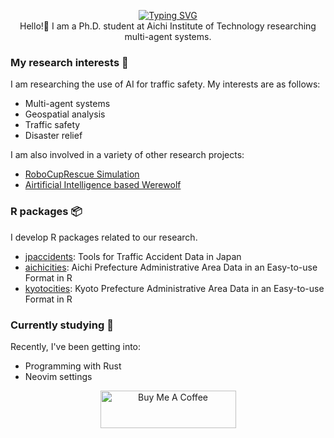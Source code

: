 <p align="center">
  <a href="https://nononoexe.github.io/blog/"><img src="https://readme-typing-svg.herokuapp.com?font=Limelight&size=40&duration=3000&pause=3000&color=FFDD00&center=true&vCenter=true&random=false&width=435&lines=NONONOexe" alt="Typing SVG" /></a><br />
  Hello!👋 I am a Ph.D. student at Aichi Institute of Technology researching multi-agent systems.
</p>

### My research interests :telescope:

I am researching the use of AI for traffic safety.
My interests are as follows:

- Multi-agent systems
- Geospatial analysis
- Traffic safety
- Disaster relief

I am also involved in a variety of other research projects:

- [RoboCupRescue Simulation](https://rescuesim.robocup.org/)
- [Airtificial Intelligence based Werewolf](https://aiwolf.org/server)

### R packages :package:

I develop R packages related to our research.

- [jpaccidents](https://github.com/NONONOexe/jpaccidents): Tools for Traffic Accident Data in Japan
- [aichicities](https://github.com/NONONOexe/aichicities): Aichi Prefecture Administrative Area Data in an Easy-to-use Format in R
- [kyotocities](https://github.com/NONONOexe/kyotocities): Kyoto Prefecture Administrative Area Data in an Easy-to-use Format in R

### Currently studying :pencil:

Recently, I've been getting into:

- Programming with Rust
- Neovim settings

<p align="center">
  <a href="https://www.buymeacoffee.com/gkei0429g" target="_blank"><img src="https://cdn.buymeacoffee.com/buttons/v2/default-yellow.png" alt="Buy Me A Coffee" style="height: 60px !important;width: 217px !important;" ></a>
</p>
